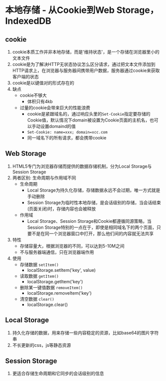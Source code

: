 # 本地存储 - 从Cookie到Web Storage，IndexedDB

## cookie

1. cookie本质工作并非本地存储，而是'维持状态'，是一个存储在浏览器里小的文本文件
2. cookie是为了解决HTTP无状态协议怎么区分请求，通过把文本文件添加到HTTP请求上，在浏览器与服务器间携带用户数据，服务器通过cookie来获取客户端的状态
3. cookie是以键值对的形式存在的
4. 缺点
   - cookie不够大
     - 体积只有4kb
   - 过量的cookie会带来巨大的性能浪费
     - cookie是紧跟域名的，通过响应头里的```Set-Cookie```指定要存储的Cookie值，默认情况下domain被设置为Cookie页面的主机名，也可以手动设置domaind的值
     - ```Set-Cookie: name=xxx; domain=xcc.com```
     - 同一域名下的所有请求，都会携带cookie

## Web Storage

1. HTML5专门为浏览器存储而提供的数据存储机制，分为Local Storage与Session Storage
2. 两者区别: 生命周期与作用域不同
   - 生命周期
     - Local Storage为持久化存储，存储数据永远不会过期，唯一方式就是手动删除
     - Session Storage为临时性本地存储，是会话级别的存储，当会话结束(页面关闭)时，存储内容也会被释放
   - 作用域
     - Local Storage、Session Storage和Cookie都遵循同源策略，当Session Storage特别的一点在于，即使是相同域名下的两个页面，只要不是在同一个浏览器窗口中打开，那么他们间的内容就无法共享
3. 特性
   - 存储容量大，根据浏览器的不同，可以达到5-10M之间
   - 不与服务器端通信，只在浏览器端作用
4. 使用
   - 存储数据 ```setItem()```
     - localStorage.setItem('key', value)
   - 读取数据 ```getItem()```
     - localStorage.getItem('key')
   - 删除某一键值数据 ```removeItem()```
     - localStorage.removeItem('key')
   - 清空数据 ```clear()```
     - localStorage.clear()

## Local Storage

1. 持久化存储的数据，用来存储一些内容稳定的资源，比如base64的图片字符串
2. 不长更新的css，js等静态资源

## Session Storage

1. 更适合存储生命周期和它同步的会话级别的信息
